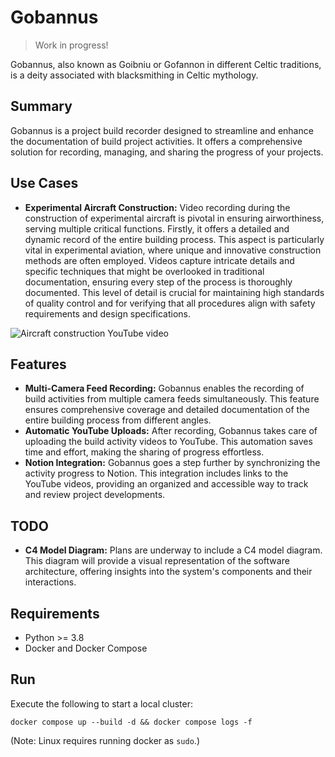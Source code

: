 # Gobannus

> Work in progress!

Gobannus, also known as Goibniu or Gofannon in different Celtic traditions, is a deity associated with blacksmithing in
Celtic mythology.

## Summary

Gobannus is a project build recorder designed to streamline and enhance the documentation of build project activities.
It offers a comprehensive solution for recording, managing, and sharing the progress of your projects.

## Use Cases
* __Experimental Aircraft Construction:__ Video recording during the construction of experimental aircraft is pivotal in
ensuring airworthiness, serving multiple critical functions. Firstly, it offers a detailed and dynamic record of the
entire building process. This aspect is particularly vital in experimental aviation, where unique and innovative
construction methods are often employed. Videos capture intricate details and specific techniques that might be
overlooked in traditional documentation, ensuring every step of the process is thoroughly documented. This level of
detail is crucial for maintaining high standards of quality control and for verifying that all procedures align with
safety requirements and design specifications.

![Aircraft construction YouTube video](./docs/static/youtube.png)

## Features

* __Multi-Camera Feed Recording:__ Gobannus enables the recording of build activities from multiple camera feeds
simultaneously. This feature ensures comprehensive coverage and detailed documentation of the entire building process
from different angles.
* __Automatic YouTube Uploads:__ After recording, Gobannus takes care of uploading the build activity videos to YouTube.
This automation saves time and effort, making the sharing of progress effortless.
* __Notion Integration:__ Gobannus goes a step further by synchronizing the activity progress to Notion. This
integration includes links to the YouTube videos, providing an organized and accessible way to track and review project
developments.

## TODO
* __C4 Model Diagram:__ Plans are underway to include a C4 model diagram. This diagram will provide a visual 
representation of the software architecture, offering insights into the system's components and their interactions.

## Requirements
* Python >= 3.8
* Docker and Docker Compose

## Run
Execute the following to start a local cluster:

```shell
docker compose up --build -d && docker compose logs -f
```

(Note: Linux requires running docker as `sudo`.) 
